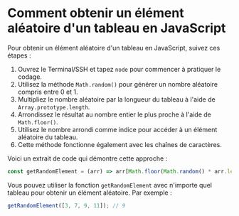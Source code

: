 # Comment obtenir un élément aléatoire d'un tableau en JavaScript

Pour obtenir un élément aléatoire d'un tableau en JavaScript, suivez ces étapes :

1. Ouvrez le Terminal/SSH et tapez `node` pour commencer à pratiquer le codage.
2. Utilisez la méthode `Math.random()` pour générer un nombre aléatoire compris entre 0 et 1.
3. Multipliez le nombre aléatoire par la longueur du tableau à l'aide de `Array.prototype.length`.
4. Arrondissez le résultat au nombre entier le plus proche à l'aide de `Math.floor()`.
5. Utilisez le nombre arrondi comme indice pour accéder à un élément aléatoire du tableau.
6. Cette méthode fonctionne également avec les chaînes de caractères.

Voici un extrait de code qui démontre cette approche :

```js
const getRandomElement = (arr) => arr[Math.floor(Math.random() * arr.length)];
```

Vous pouvez utiliser la fonction `getRandomElement` avec n'importe quel tableau pour obtenir un élément aléatoire. Par exemple :

```js
getRandomElement([3, 7, 9, 11]); // 9
```

